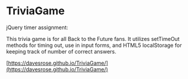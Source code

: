 # TriviaGame
jQuery timer assignment:

This trivia game is for all Back to the Future fans.  It utilizes setTimeOut methods for timing out, use in input forms, and HTML5 localStorage for keeping track of number of correct answers.

[https://davesrose.github.io/TriviaGame/](https://davesrose.github.io/TriviaGame/)
